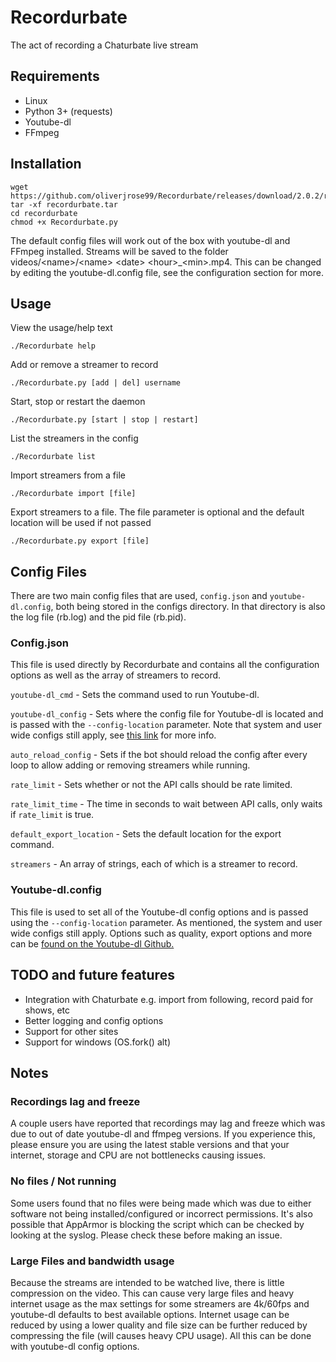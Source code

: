 # Recordurbate
The act of recording a Chaturbate live stream
## Requirements
* Linux
* Python 3+ (requests)
* Youtube-dl
* FFmpeg
## Installation
```commandline
wget https://github.com/oliverjrose99/Recordurbate/releases/download/2.0.2/recordurbate.tar
tar -xf recordurbate.tar
cd recordurbate
chmod +x Recordurbate.py
```
The default config files will work out of the box with youtube-dl and FFmpeg installed. Streams will be saved to the folder videos/\<name>/\<name> \<date> \<hour>_\<min>.mp4. This can be changed by editing the youtube-dl.config file, see the configuration section for more. 
## Usage

View the usage/help text
```
./Recordurbate help
```

Add or remove a streamer to record
```
./Recordurbate.py [add | del] username
```

Start, stop or restart the daemon
```
./Recordurbate.py [start | stop | restart]
```

List the streamers in the config
```
./Recordurbate list
```

Import streamers from a file
```
./Recordurbate import [file]
```

Export streamers to a file. The file parameter is optional and the default location will be used if not passed
```
./Recordurbate.py export [file]
```

## Config Files
There are two main config files that are used, `config.json` and `youtube-dl.config`, both being stored in the configs directory. In that directory is also the log file (rb.log) and the pid file (rb.pid).

### Config.json
This file is used directly by Recordurbate and contains all the configuration options as well as the array of streamers to record.

`youtube-dl_cmd` - Sets the command used to run Youtube-dl. 

`youtube-dl_config` - Sets where the config file for Youtube-dl is located and is passed with the `--config-location` parameter. Note that system and user wide configs still apply, see [this link](https://github.com/ytdl-org/youtube-dl#configuration) for more info.

`auto_reload_config` - Sets if the bot should reload the config after every loop to allow adding or removing streamers while running.

`rate_limit` - Sets whether or not the API calls should be rate limited.

`rate_limit_time` - The time in seconds to wait between API calls, only waits if `rate_limit` is true.

`default_export_location` - Sets the default location for the export command.

`streamers` - An array of strings, each of which is a streamer to record.

### Youtube-dl.config
This file is used to set all of the Youtube-dl config options and is passed using the `--config-location` parameter. As mentioned, the system and user wide configs still apply. Options such as quality, export options and more can be [found on the Youtube-dl Github.](https://github.com/ytdl-org/youtube-dl)

## TODO and future features
* Integration with Chaturbate e.g. import from following, record paid for shows, etc
* Better logging and config options
* Support for other sites
* Support for windows (OS.fork() alt)

## Notes

### Recordings lag and freeze
A couple users have reported that recordings may lag and freeze which was due to out of date youtube-dl and ffmpeg versions. If you experience this, please ensure you are using the latest stable versions and that your internet, storage and CPU are not bottlenecks causing issues.

### No files / Not running
Some users found that no files were being made which was due to either software not being installed/configured or incorrect permissions. It's also possible that AppArmor is blocking the script which can be checked by looking at the syslog. Please check these before making an issue.

### Large Files and bandwidth usage
Because the streams are intended to be watched live, there is little compression on the video. This can cause very large files and heavy internet usage as the max settings for some streamers are 4k/60fps and youtube-dl defaults to best available options. Internet usage can be reduced by using a lower quality and file size can be further reduced by compressing the file (will causes heavy CPU usage). All this can be done with youtube-dl config options. 
